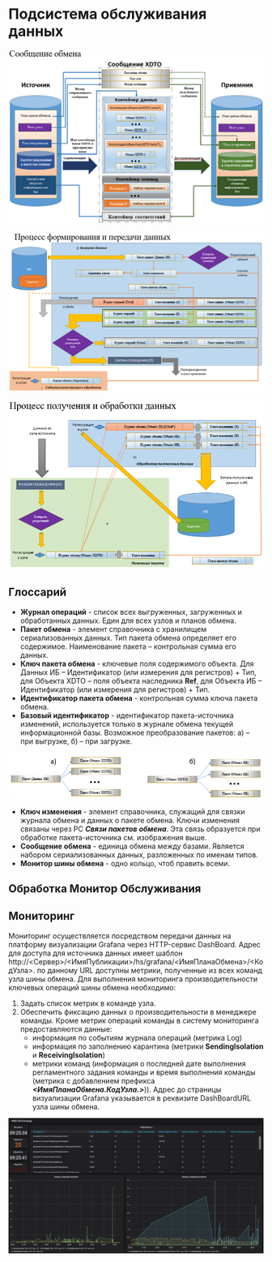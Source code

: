 # Подсистема обслуживания данных

![XDTO обмен](images/XDTOОбмен.png)

![Формирование и передача](images/ФормированиеИПередача.png)

![Получение и обработка](images/ПолучениеИОбработка.png)

## Глоссарий

- **Журнал операций** - список всех выгруженных, загруженных и обработанных данных. Един для всех узлов и планов обмена.
- **Пакет обмена** - элемент справочника с хранилищем сериализованных данных. Тип пакета обмена определяет его содержимое. Наименование пакета – контрольная сумма его данных.	
- **Ключ пакета обмена** - ключевые поля содержимого объекта. Для Данных ИБ – Идентификатор (или измерения для регистров) + Тип, для Объекта XDTO – поля объекта наследника **Ref**, для Объекта ИБ – Идентификатор (или измерения для регистров) + Тип.
- **Идентификатор пакета обмена** - контрольная сумма ключа пакета обмена.
- **Базовый идентификатор** - идентификатор пакета-источника изменений, используется только в журнале обмена текущей информационной базы. Возможное преобразование пакетов: а) – при выгрузке, б) – при загрузке.

![Связи пакетов](images/СвязиПакетов.png)

- **Ключ изменения** - элемент справочника, служащий для связки журнала обмена и данных о пакете обмена. Ключи изменения связаны через РС ***Связи пакетов обмена***. Эта связь образуется при обработке пакета-источника см. изображения выше.
- **Сообщение обмена** - единица обмена между базами. Является набором сериализованных данных, разложенных по именам типов. 
- **Монитор шины обмена** - одно кольцо, чтоб править всеми.

## Обработка Монитор Обслуживания

## Мониторинг

Мониторинг осуществляется посредством передачи данных на платформу визуализации Grafana через HTTP-сервис DashBoard. Адрес для доступа для источника данных имеет шаблон http://<Сервер>/<ИмяПубликации>/hs/grafana/<ИмяПланаОбмена>/<КодУзла>. 
по данному URL доступны метрики, полученные из всех команд узла шины обмена.  Для выполнения мониторинга производительности ключевых операций шины обмена необходимо: 
1.	Задать список метрик в команде узла.								  
2.	Обеспечить фиксацию данных о производительности в менеджере команды.
Кроме метрик операций команды в систему мониторинга предоставляются данные: 
     - информация по событиям журнала операций (метрика Log) 
     - информация по заполнению карантина (метрики **SendingIsolation** и **ReceivingIsolation**)
     - метрики команд (информация о последней дате выполнения регламентного задания команды и время выполнения команды (метрика с добавлением префикса ***<ИмяПланаОбмена.КодУзла.>***)). 
Адрес до страницы визуализации Grafana указывается в реквизите DashBoardURL узла шины обмена.

![Мониторинг](images/Мониторинг.png)
